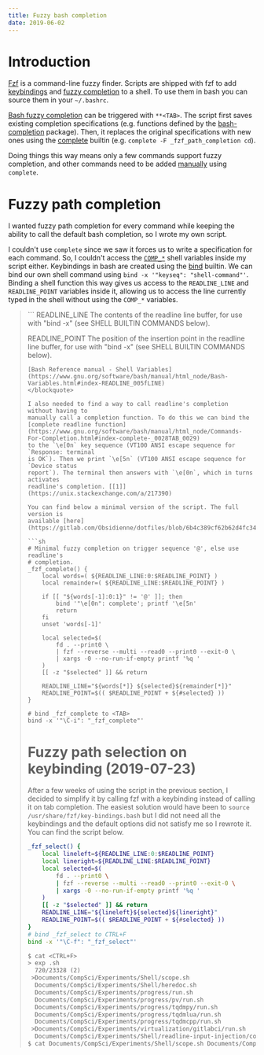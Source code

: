 ```yaml
---
title: Fuzzy bash completion
date: 2019-06-02
---
```


# Introduction

[Fzf](https://github.com/junegunn/fzf) is a command-line fuzzy finder.
Scripts are shipped with fzf to add [keybindings](https://github.com/junegunn/fzf#key-bindings-for-command-line)
and [fuzzy completion](https://github.com/junegunn/fzf#fuzzy-completion-for-bash-and-zsh)
to a shell. To use them in bash you can source them in your `~/.bashrc`.

[Bash fuzzy completion](https://github.com/junegunn/fzf/blob/0030d184481686384676537857614977e1fd2f94/shell/completion.bash)
can be triggered with `**<TAB>`. The script first saves existing completion
specifications (e.g. functions defined by the
[bash-completion](https://github.com/scop/bash-completion) package). Then, it
replaces the original specifications with new ones using the
[complete](https://www.gnu.org/software/bash/manual/html_node/Programmable-Completion-Builtins.html)
builtin (e.g. `complete -F _fzf_path_completion cd`).

Doing things this way means only a few commands support fuzzy completion, and
other commands need to be added [manually](https://github.com/junegunn/fzf#supported-commands)
using `complete`.

# Fuzzy path completion

I wanted fuzzy path completion for every command while keeping the ability to
call the default bash completion, so I wrote my own script.

I couldn't use `complete` since we saw it forces us to write a specification
for each command. So, I couldn't access the
[`COMP_*`](https://www.gnu.org/software/bash/manual/html_node/Bash-Variables.html#index-COMP_005fCWORD)
shell variables inside my script either. Keybindings in bash are created using
the
[bind](https://www.gnu.org/software/bash/manual/html_node/Bash-Builtins.html#index-bind)
builtin. We can bind our own shell command using `bind -x '"keyseq":
"shell-command"'`. Binding a shell function this way gives us access to the
`READLINE_LINE` and `READLINE_POINT` variables inside it, allowing us to access
the line currently typed in the shell without using the `COMP_*` variables.

<blockquote>
```
READLINE_LINE
    The contents of the readline line buffer, for use with "bind -x"
    (see SHELL BUILTIN COMMANDS below).

READLINE_POINT
    The position of the insertion point in the readline line buffer,
    for use with "bind -x" (see SHELL BUILTIN COMMANDS below).
```
[Bash Reference manual - Shell Variables](https://www.gnu.org/software/bash/manual/html_node/Bash-Variables.html#index-READLINE_005fLINE)
</blockquote>

I also needed to find a way to call readline's completion without having to
manually call a completion function. To do this we can bind the
[complete readline function](https://www.gnu.org/software/bash/manual/html_node/Commands-For-Completion.html#index-complete-_0028TAB_0029)
to the `\e[0n` key sequence (VT100 ANSI escape sequence for `Response: terminal
is OK`). Then we print `\e[5n` (VT100 ANSI escape sequence for `Device status
report`). The terminal then answers with `\e[0n`, which in turns activates
readline's completion. [[1]](https://unix.stackexchange.com/a/217390)

You can find below a minimal version of the script. The full version is
available [here](https://gitlab.com/Obsidienne/dotfiles/blob/6b4c389cf62b62d4fc3448586480c1cc58c3419a/cli/shell/fzf.sh).

```sh
# Minimal fuzzy completion on trigger sequence '@', else use readline's
# completion.
_fzf_complete() {
    local words=( ${READLINE_LINE:0:$READLINE_POINT} )
    local remainder=( ${READLINE_LINE:$READLINE_POINT} )

    if [[ "${words[-1]:0:1}" != '@' ]]; then
        bind '"\e[0n": complete'; printf '\e[5n'
        return
    fi
    unset 'words[-1]'

    local selected=$(
        fd . --print0 \
        | fzf --reverse --multi --read0 --print0 --exit-0 \
        | xargs -0 --no-run-if-empty printf '%q '
    )
    [[ -z "$selected" ]] && return

    READLINE_LINE="${words[*]} ${selected}${remainder[*]}"
    READLINE_POINT=$(( $READLINE_POINT + ${#selected} ))
}

# bind _fzf_complete to <TAB>
bind -x '"\C-i": "_fzf_complete"'
```

# Fuzzy path selection on keybinding (2019-07-23)

After a few weeks of using the script in the previous section, I decided to
simplify it by calling fzf with a keybinding instead of calling it on tab
completion. The easiest solution would have been to `source
/usr/share/fzf/key-bindings.bash` but I did not need all the keybindings and the
default options did not satisfy me so I rewrote it. You can find the script
below.

```sh
_fzf_select() {
    local lineleft=${READLINE_LINE:0:$READLINE_POINT}
    local lineright=${READLINE_LINE:$READLINE_POINT}
    local selected=$(
        fd . --print0 \
        | fzf --reverse --multi --read0 --print0 --exit-0 \
        | xargs -0 --no-run-if-empty printf '%q '
    )
    [[ -z "$selected" ]] && return
    READLINE_LINE="${lineleft}${selected}${lineright}"
    READLINE_POINT=$(( $READLINE_POINT + ${#selected} ))
}
# bind _fzf_select to CTRL+F
bind -x '"\C-f": "_fzf_select"'
```

```txt
$ cat <CTRL+F>
> exp .sh
  720/23328 (2)
 >Documents/CompSci/Experiments/Shell/scope.sh
  Documents/CompSci/Experiments/Shell/heredoc.sh
  Documents/CompSci/Experiments/progress/run.sh
  Documents/CompSci/Experiments/progress/pv/run.sh
  Documents/CompSci/Experiments/progress/tqdmpy/run.sh
  Documents/CompSci/Experiments/progress/tqdmlua/run.sh
  Documents/CompSci/Experiments/progress/tqdmcpp/run.sh
 >Documents/CompSci/Experiments/virtualization/gitlabci/run.sh
  Documents/CompSci/Experiments/Shell/readline-input-injection/completion.sh
$ cat Documents/CompSci/Experiments/Shell/scope.sh Documents/CompSci/Experiments/virtualization/gitlabci/run.sh
```
